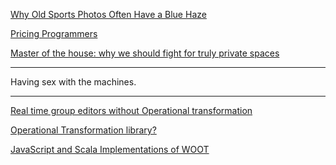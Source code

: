 <a href="http://petapixel.com/2015/10/15/why-old-sports-photos-often-have-a-blue-haze/" target="_blank">Why Old Sports Photos Often Have a Blue Haze</a>

<a href="https://www.facebook.com/notes/kent-beck/pricing-programmers/1062181727148024" target="_blank">Pricing Programmers</a>

<a href="http://www.theguardian.com/technology/2015/dec/04/private-spaces-technology-thoughts" target="_blank">Master of the house: why we should fight for truly private spaces</a>

---

Having sex with the machines.

---

<a href="https://hal.inria.fr/file/index/docid/71240/filename/RR-5580.pdf" target="_blank">Real time group editors without Operational transformation</a>

<a href="http://stackoverflow.com/questions/2043165/operational-transformation-library" target="_blank">Operational Transformation library?</a>

<a href="https://bitbucket.org/d6y/woot" target="_blank">JavaScript and Scala Implementations of WOOT</a>
